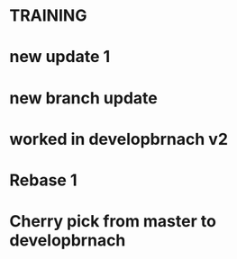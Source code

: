 # TRAINING
# new update 1
# new branch update
# worked in developbrnach v2
# Rebase 1
# Cherry pick from master to developbrnach

